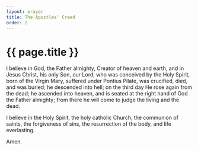 ```yaml
---
layout: prayer
title: The Apostles' Creed
order: 2
---
```

# {{ page.title }}

I believe in God,
the Father almighty,
Creator of heaven and earth,
and in Jesus Christ, his only Son, our Lord,
who was conceived by the Holy Spirit,
born of the Virgin Mary,
suffered under Pontius Pilate,
was crucified, died, and was buried;
he descended into hell;
on the third day He rose again from the dead;
he ascended into heaven,
and is seated at the right hand of God the Father almighty;
from there he will come to judge the living and the dead.

I believe in the Holy Spirit,
the holy catholic Church,
the communion of saints,
the forgiveness of sins,
the resurrection of the body,
and life everlasting.

Amen.
